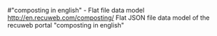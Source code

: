 #"composting‎ in english" - Flat file data model
http://en.recuweb.com/composting‎/
Flat JSON file data model of the recuweb portal "composting‎ in english"
